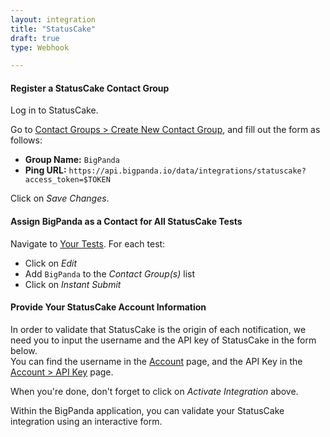 ```yaml
---
layout: integration 
title: "StatusCake"
draft: true 
type: Webhook

---
```


#### Register a StatusCake Contact Group
Log in to StatusCake.

Go to [Contact Groups > Create New Contact Group](https://www.statuscake.com/App/ContactGroup.php), and fill out the form as follows:

* **Group Name:** `BigPanda`
* **Ping URL:** `https://api.bigpanda.io/data/integrations/statuscake?access_token=$TOKEN`

Click on *Save Changes*.

<!-- section-separator -->

#### Assign BigPanda as a Contact for All StatusCake Tests
Navigate to [Your Tests](https://www.statuscake.com/App/YourStatus.php). For each test:

* Click on *Edit*
* Add `BigPanda` to the *Contact Group(s)* list
* Click on *Instant Submit*

<!-- section-separator -->

#### Provide Your StatusCake Account Information

<!-- app-only-start -->
In order to validate that StatusCake is the origin of each notification, we need you to input the username and the API key of StatusCake in the form below.  
You can find the username in the [Account](https://www.statuscake.com/App/User.php) page, and the API Key in the [Account > API Key](https://www.statuscake.com/App/APIKey.php) page.

<!-- include 'integrations/statuscake/statuscake' -->

When you're done, don't forget to click on *Activate Integration* above.

<!-- app-only-end -->

<!-- docs-only-start -->

Within the BigPanda application, you can validate your StatusCake integration using an interactive form.

<!-- docs-only-end -->
